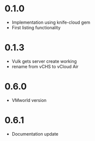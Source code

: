 0.1.0
=====
* Implementation using knife-cloud gem
* First listing functionality

0.1.3
=====
* Vulk gets server create working
* rename from vCHS to vCloud Air

0.6.0
=====
* VMworld version

0.6.1
=====
* Documentation update
